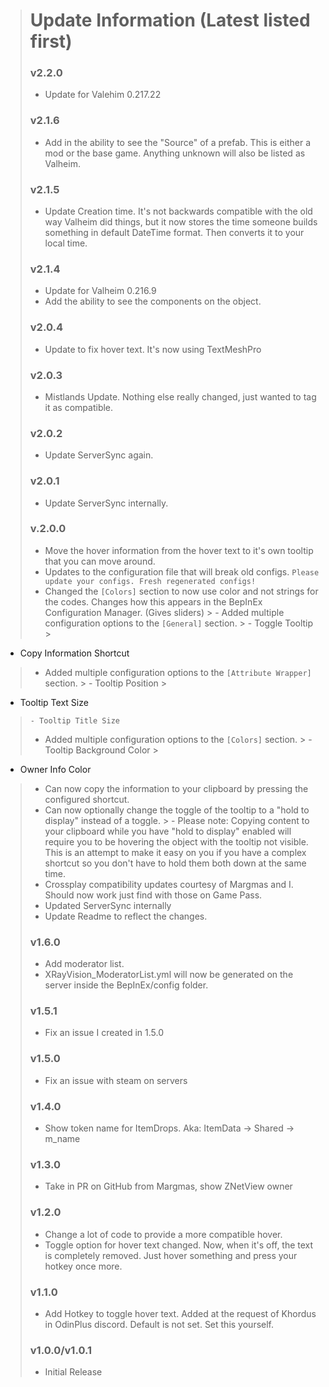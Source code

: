 > # Update Information (Latest listed first)
> ### v2.2.0
> - Update for Valehim 0.217.22
> ### v2.1.6
> - Add in the ability to see the "Source" of a prefab. This is either a mod or the base game. Anything unknown will
    also be listed as Valheim.
> ### v2.1.5
> - Update Creation time. It's not backwards compatible with the old way Valheim did things, but it now stores the time
    someone builds something in default DateTime format. Then converts it to your local time.
> ### v2.1.4
> - Update for Valheim 0.216.9
> - Add the ability to see the components on the object.
> ### v2.0.4
> - Update to fix hover text. It's now using TextMeshPro
> ### v2.0.3
> - Mistlands Update. Nothing else really changed, just wanted to tag it as compatible.
> ### v2.0.2
> - Update ServerSync again.
> ### v2.0.1
> - Update ServerSync internally.
> ### v.2.0.0
> - Move the hover information from the hover text to it's own tooltip that you can move around.
> - Updates to the configuration file that will break old
    configs. `Please update your configs. Fresh regenerated configs!`
> - Changed the `[Colors]` section to now use color and not strings for the codes. Changes how this appears in the
    BepInEx
    Configuration Manager. (Gives sliders)
    >   - Added multiple configuration options to the `[General]` section.
    >     - Toggle Tooltip
    >
- Copy Information Shortcut
>   - Added multiple configuration options to the `[Attribute Wrapper]` section.
      >     - Tooltip Position
      >
- Tooltip Text Size
>     - Tooltip Title Size
>   - Added multiple configuration options to the `[Colors]` section.
      >     - Tooltip Background Color
      >
- Owner Info Color
> - Can now copy the information to your clipboard by pressing the configured shortcut.
> - Can now optionally change the toggle of the tooltip to a "hold to display" instead of a toggle.
    >     - Please note: Copying content to your clipboard while you have "hold to display" enabled will require you to
    be
    hovering the object with the tooltip not visible. This is an attempt to make it easy on you if you have a complex
    shortcut so you don't have to hold them both down at the same time.
> - Crossplay compatibility updates courtesy of Margmas and I. Should now work just find with those on Game Pass.
> - Updated ServerSync internally
> - Update Readme to reflect the changes.
> ### v1.6.0
> - Add moderator list.
> - XRayVision_ModeratorList.yml will now be generated on the server inside the BepInEx/config folder.
> ### v1.5.1
> - Fix an issue I created in 1.5.0
> ### v1.5.0
> - Fix an issue with steam on servers
> ### v1.4.0
> - Show token name for ItemDrops. Aka: ItemData -> Shared -> m_name
> ### v1.3.0
> - Take in PR on GitHub from Margmas, show ZNetView owner
> ### v1.2.0
> - Change a lot of code to provide a more compatible hover.
> - Toggle option for hover text changed. Now, when it's off, the text is completely removed. Just hover something and
    press your hotkey once more.
> ### v1.1.0
> - Add Hotkey to toggle hover text. Added at the request of Khordus in OdinPlus discord. Default is not set. Set this
    yourself.
> ### v1.0.0/v1.0.1
> - Initial Release